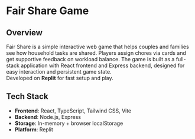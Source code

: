 # Fair Share Game

## Overview

Fair Share is a simple interactive web game that helps couples and families see how household tasks are shared. Players assign chores via cards and get supportive feedback on workload balance. The game is built as a full-stack application with React frontend and Express backend, designed for easy interaction and persistent game state.  
Developed on **Replit** for fast setup and play.

## Tech Stack

- **Frontend**: React, TypeScript, Tailwind CSS, Vite  
- **Backend**: Node.js, Express  
- **Storage**: In-memory + browser localStorage  
- **Platform**: Replit  
